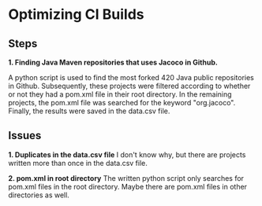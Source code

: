 # Optimizing CI Builds

## Steps

**1. Finding Java Maven repositories that uses Jacoco in Github.**

A python script is used to find the most forked 420 Java public repositories in Github. Subsequently, these projects were filtered according to whether or not they had a pom.xml file in their root directory. In the remaining projects, the pom.xml file was searched for the keyword "org.jacoco". Finally, the results were saved in the data.csv file.

## Issues
**1. Duplicates in the data.csv file**
I don't know why, but there are projects written more than once in the data.csv file.

**2. pom.xml in root directory**
The written python script only searches for pom.xml files in the root directory. Maybe there are pom.xml files in other directories as well.
